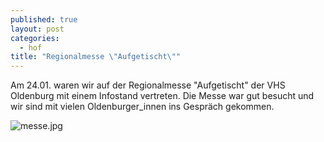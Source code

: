 ```yaml
---
published: true
layout: post
categories: 
  - hof
title: "Regionalmesse \"Aufgetischt\""
---
```



Am 24.01. waren wir auf der Regionalmesse "Aufgetischt" der VHS Oldenburg mit einem Infostand vertreten. 
Die Messe war gut besucht und wir sind mit vielen Oldenburger_innen ins Gespräch gekommen.

![messe.jpg]({{site.baseurl}}/public/images/messe.jpg)


